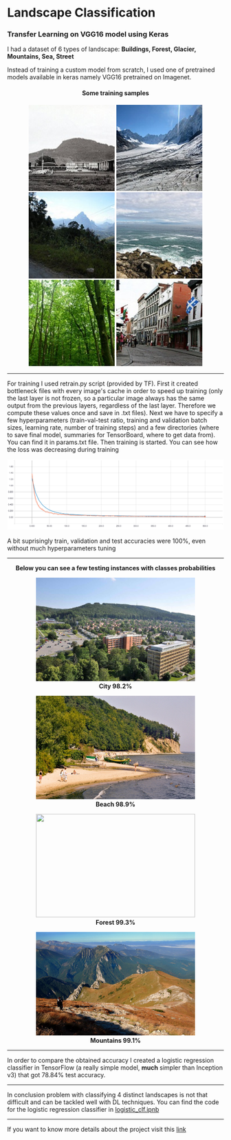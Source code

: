 # Landscape Classification
<h3> Transfer Learning on VGG16 model using Keras </h3>

I had a dataset of 6 types of landscape: <b>Buildings, Forest, Glacier, Mountains, Sea, Street</b>

Instead of training a custom model from scratch, I used one of pretrained models available in keras namely VGG16 pretrained on Imagenet.

<h4><p align="center">Some training samples</p></h4>

<p align="center">
  <img width="200" height="200" src='https://github.com/mhassan93/landscape-classification-TL/blob/main/Images/0.jpg'/>
  <img width="200" height="200" src='https://github.com/mhassan93/landscape-classification-TL/blob/main/Images/10.jpg'/>
  <img width="200" height="200" src='https://github.com/mhassan93/landscape-classification-TL/blob/main/Images/16.jpg'/>
  <img width="200" height="200" src='https://github.com/mhassan93/landscape-classification-TL/blob/main/Images/7.jpg'/>
  <img width="200" height="200" src='https://github.com/mhassan93/landscape-classification-TL/blob/main/Images/8.jpg'/>
  <img width="200" height="200" src='https://github.com/mhassan93/landscape-classification-TL/blob/main/Images/9.jpg'/>
</p>


<hr>
For training I used retrain.py script (provided by TF). First it created bottleneck files with every image's cache in order to speed up training (only the last layer is not frozen, so a particular image always has the same output from the previous layers, regardless of the last layer. Therefore we compute these values once and save in .txt files). Next we have to specify a few hyperparameters (train-val-test ratio, training and validation batch sizes, learning rate, number of training steps) and a few directories (where to save final model, summaries for TensorBoard, where to get data from). You can find it in params.txt file. Then training is started. You can see how the loss was decreasing during training

<p align="center">
  <img src="https://github.com/olafplacha/Landscape-Classification/blob/master/img/loss.png"/>
</p>

A bit suprisingly train, validation and test accuracies were 100%, even without much hyperparameters tuning

<hr>
<p align="center"><b>Below you can see a few testing instances with classes probabilities</b></p>

<p align="center">
  <img width="370" height="240" src="https://github.com/olafplacha/Landscape-Classification/blob/master/img/test5.jpg"/><br/>
  <b>City 98.2%</b>
</p>

<p align="center">
  <img width="370" height="240" src="https://github.com/olafplacha/Landscape-Classification/blob/master/img/test2.jpeg"/><br/>
  <b>Beach 98.9%</b><br/>
</p>

<p align="center">
  <img width="370" height="240" src="https://github.com/olafplacha/Landscape-Classification/blob/master/img/test3.jpg"/><br/>
  <b>Forest 99.3%</b><br/>
</p>

<p align="center">
  <img width="370" height="240" src="https://github.com/olafplacha/Landscape-Classification/blob/master/img/test4.jpg"/><br/>
  <b>Mountains 99.1%</b><br/>
</p>
<hr>
In order to compare the obtained accuracy I created a logistic regression classifier in TensorFlow (a really simple model, <b>much</b> simpler than Inception v3) that got 78.84% test accuracy. 
<hr>
In conclusion problem with classifying 4 distinct landscapes is not that difficult and can be tackled well with DL techniques. You can find the code for the logistic regression classifier in <a href="https://github.com/olafplacha/Landscape-Classification/blob/master/logistic_clf.ipynb">logistic_clf.ipnb</a>
<hr>
If you want to know more details about the project visit this <a href="https://www.youtube.com/watch?v=Qv2QHPvYvwo">link</a>
